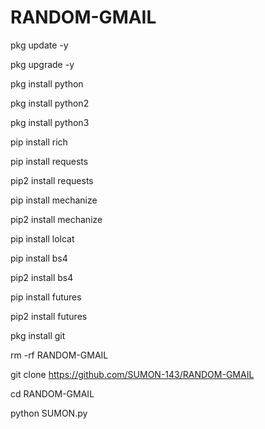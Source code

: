 # RANDOM-GMAIL

pkg update -y

pkg upgrade -y

pkg install python

pkg install python2

pkg install python3

pip install rich

pip install requests

pip2 install requests

pip install mechanize

pip2 install mechanize

pip install lolcat

pip install bs4

pip2 install bs4

pip install futures

pip2 install futures

pkg install git

rm -rf RANDOM-GMAIL

git clone https://github.com/SUMON-143/RANDOM-GMAIL 

cd RANDOM-GMAIL

python SUMON.py
